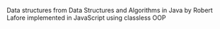 Data structures from Data Structures and Algorithms in Java by Robert Lafore implemented in JavaScript using classless OOP

